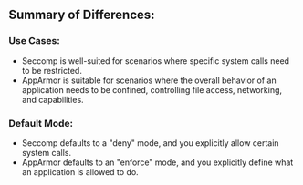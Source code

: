 ## Summary of Differences:

### Use Cases:
- Seccomp is well-suited for scenarios where specific system calls need to be restricted.
- AppArmor is suitable for scenarios where the overall behavior of an application needs to be confined, controlling file access, networking, and capabilities.

### Default Mode:
- Seccomp defaults to a "deny" mode, and you explicitly allow certain system calls.
- AppArmor defaults to an "enforce" mode, and you explicitly define what an application is allowed to do.


